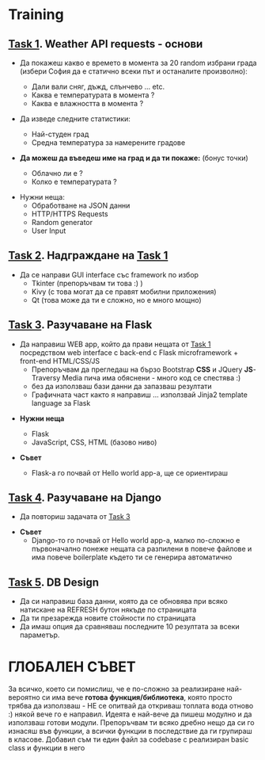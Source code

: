 # Training

## [Task 1](#task1). Weather API requests - основи

* Да покажеш какво е времето в момента за 20 random избрани града (избери София да е статично всеки път и останалите произволно):
	* Дали вали сняг, дъжд, слънчево ... etc. 
	* Каква е температурата в момента ?
	* Каква е влажността в момента ?

* Да изведе следните статистики:
	* Най-студен град
	* Средна температура за намерените градове

* **Да можеш да въведеш име на град и да ти покаже:** (бонус точки)
	* Облачно ли е ?
	* Колко е температурата ?


+ Нужни неща:
	- Обработване на JSON данни
	- HTTP/HTTPS Requests
	- Random generator
	- User Input


## [Task 2](#task2). Надграждане на [Task 1](#task1)

* Да се направи GUI interface със framework по избор
	* Tkinter (препоръчвам ти това :) )
	* Kivy (с това могат да се правят мобилни приложения)
	* Qt (това може да ти е сложно, но е много мощно)

## [Task 3](#task3). Разучаване на Flask

* Да направиш WEB app, който да прави нещата от [Task 1](#task1) посредством web interface с back-end с Flask microframework + front-end HTML/CSS/JS
	* Препоръчвам да прегледаш на бързо Bootstrap **CSS** и JQuery **JS**- Traversy Media пича има обяснени - много код се спестява :)
	* без да използваш бази данни да запазваш резултати
	* Графичната част както я направиш ... използвай Jinja2 template language за Flask

+ **Нужни неща**
	- Flask
	- JavaScript, CSS, HTML (базово ниво)

+ **Съвет**
	- Flask-a го почвай от Hello world app-a, ще се ориентираш

## [Task 4](#task4). Разучаване на Django
* Да повториш задачата от [Task 3](#task3)

+ **Съвет**
	- Django-то го почвай от Hello world app-a, малко по-сложно е първоначално понеже нещата са 
	разпилени в повече файлове и има повече boilerplate където ти се генерира автоматично


## [Task 5](#task5). DB Design

* Да си направиш база данни, която да се обновява при всяко натискане на REFRESH бутон някъде по страницата 
* Да ти презарежда новите стойности по страницата
* Да имаш опция да сравняваш последните 10 резултата за всеки параметър.


# ГЛОБАЛЕН СЪВЕТ

За всичко, което си помислиш, че е по-сложно за реализиране най-вероятно си има вече 
**готова функция/библиотека**, която просто трябва да използваш - НЕ се опитвай да откриваш
топлата вода отново :) някой вече го е направил.
Идеята е най-вече да пишеш модулно и да използваш готови модули.
Препоръчвам ти всяко дребно нещо да си го изнасяш във функции, а всички функции в последствие да ги групираш в класове.
Добавил съм ти един файл за codebase с реализиран basic class и функции в него 